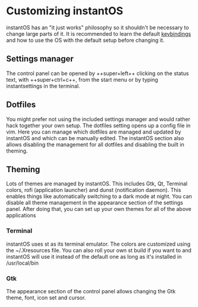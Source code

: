 # Customizing instantOS

instantOS has an "it just works" philosophy so it shouldn't be necessary to
change large parts of it. It is recommended to learn the default
[keybindings](https://instantos.io/youtube/hotkeys) and how to use the OS with
the default setup before changing it.

## Settings manager

The control panel can be opened by ++super+left++ clicking on the status text,
with ++super+ctrl+c++, from the start menu or by typing instantsettings in the
terminal.

## Dotfiles

You might prefer not using the included settings manager and would rather hack
together your own setup. The dotfiles setting opens up a config file in vim.
Here you can manage which dotfiles are managed and updated by instantOS and
which can be manually edited. The instantOS section also allows disabling the
management for all dotfiles and disabling the built in theming.

## Theming

Lots of themes are managed by instantOS. This includes Gtk, Qt, Terminal
colors, rofi (application launcher) and dunst (notification daemon).
This enables things like automatically switching to a dark mode at night.
You can disable all theme management in the appearance section of the settings panel.
After doing that, you can set up your own themes for all of the above applications

### Terminal

instantOS uses st as its terminal emulator. The colors are customized using
the ~/.Xresources file. You can also roll your own st build if you want to and
instantOS will use it instead of the default one as long as it's installed in /usr/local/bin

### Gtk

The appearance section of the control panel allows changing the Gtk theme,
font, icon set and cursor.

